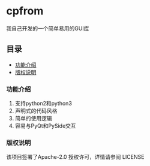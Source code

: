 # cpfrom

我自己开发的一个简单易用的GUI库

## 目录

- [功能介绍](#功能介绍)
- [版权说明](#版权说明)

### 功能介绍

1. 支持python2和python3
2. 声明式的代码风格
3. 简单的使用逻辑
4. 容易与PyQt和PySide交互

### 版权说明

该项目签署了Apache-2.0 授权许可，详情请参阅 LICENSE


